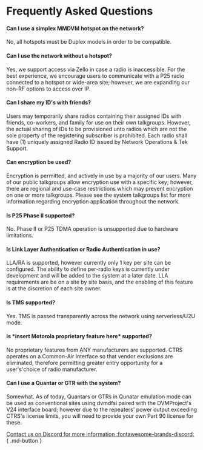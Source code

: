 # Frequently Asked Questions

#### Can I use a simplex MMDVM hotspot on the network?
No, all hotspots must be Duplex models in order to be compatible.

#### Can I use the network without a hotspot?
Yes, we support access via Zello in case a radio is inaccessible. For the best experience, we encourage users to communicate with a P25 radio connected to a hotspot or wide-area site; however, we are expanding our non-RF options to access over IP.

#### Can I share my ID's with friends?
Users may temporarily share radios containing their assigned IDs with friends, co-workers, and family for use on their own talkgroups. However, the actual sharing of IDs to be provisioned unto radios which are not the sole property of the registering subscriber is prohibited. Each radio shall have (1) uniquely assigned Radio ID issued by Network Operations & Tek Support.

#### Can encryption be used?
Encryption is permitted, and actively in use by a majority of our users. Many of our public talkgroups allow encryption use with a specific key; however, there are regional and use-case restrictions which may prevent encryption on one or more talkgroups. Please see the system talkgroups list for more information regarding encryption application throughout the network.

#### Is P25 Phase II supported?
No. Phase II or P25 TDMA operation is unsupported due to hardware limitations.

#### Is Link Layer Authentication or Radio Authentication in use?
LLA/RA is supported, however currently only 1 key per site can be configured.  The ability to define per-radio keys is currently under development and will be added to the system at a later date. LLA requirements are be on a site by site basis, and the enabling of this feature is at the discretion of each site owner.

#### Is TMS supported?
Yes.  TMS is passed transparently across the network using serverless/U2U mode.

#### Is \*insert Motorola proprietary feature here* supported?
No proprietary features from ANY manufacturers are supported. CTRS operates on a Common-Air Interface so that vendor exclusions are eliminated, therefore permitting greater entry opportunity for a user's'choice of radio manufacturer.

#### Can I use a Quantar or GTR with the system?
Somewhat. As of today, Quantars or GTRs in Qunatar emulation mode can be used as conventional sites using dvmdfsi paired with the DVMProject's V24 interface board; however due to the repeaters' power output exceeding CTRS's license limits, you will need to provide your own Part 90 license for these.


[Contact us on Discord for more information :fontawesome-brands-discord: ](https://discord.gg/ctrs){ .md-button }
